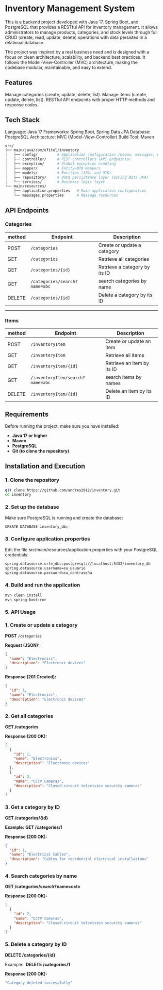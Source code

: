 # Inventory Management System

This is a backend project developed with Java 17, Spring Boot, and PostgreSQL that provides a RESTful API for inventory management. It allows administrators to manage products, categories, and stock levels through full CRUD (create, read, update, delete) operations with data persisted in a relational database.

The project was inspired by a real business need and is designed with a focus on clean architecture, scalability, and backend best practices. It follows the Model-View-Controller (MVC) architecture, making the codebase modular, maintainable, and easy to extend.

## Features
Manage categories (create, update, delete, list).
Manage items (create, update, delete, list).
RESTful API endpoints with proper HTTP methods and response codes.

## Tech Stack
Language: Java 17
Frameworks: Spring Boot, Spring Data JPA
Database: PostgreSQL
Architecture: MVC (Model–View–Controller)
Build Tool: Maven

```bash
src/
├── main/java/com/efitel/inventory
│   ├── config/         # Application configuration (beans, messages, etc.)
│   ├── controller/     # REST controllers (API endpoints)
│   ├── exception/      # Global exception handling
│   ├── mapper/         # Entity–DTO mappers
│   ├── models/         # Entities (JPA) and DTOs
│   ├── repository/     # Data persistence layer (Spring Data JPA)
│   └── services/       # Business logic layer
└── main/resources/
    ├── application.properties   # Main application configuration
    └── messages.properties      # Message resources
```



## API Endpoints

### Categories

| method | Endpoint                       | Description                                 |
|--------|--------------------------------|---------------------------------------------|
| POST   | `/categories`                  | Create or update a category                 |
| GET    | `/categories`                  | Retrieve all categories                     |
| GET    | `/categories/{id}`             | Retrieve a category by its ID               |
| GET    | `/categories/search?name=abc`  | search categories by name                   |
| DELETE | `/categories/{id}`             | Delete a category by its ID                 |

---

### Items

| method | Endpoint                                | Description                                |
|--------|-----------------------------------------|--------------------------------------------|
| POST   | `/inventoryItem`                        | Create or update an item                   |
| GET    | `/inventoryItem`                        | Retrieve all items                         |
| GET    | `/inventoryItem/{id}`                   | Retrieve an item by its ID                 |
| GET    | `/inventoryItem/search?name=abc`        | search items by names                      |
| DELETE | `/inventoryItem/{id}`                   | Delete an item by its ID                   |


## Requirements

Before running the project, make sure you have installed:

- **Java 17 or higher**
- **Maven**
- **PostgreSQL**
- **Git (to clone the repository)**

## Installation and Execution

### 1. Clone the repository

```bash
git clone https://github.com/andres2912/inventory.git
cd inventory
```

### 2. Set up the database
Make sure PostgreSQL is running and create the database:

```bash
CREATE DATABASE inventory_db;
```

### 3. Configure application.properties
Edit the file src/main/resources/application.properties with your PostgreSQL credentials:

```bash
spring.datasource.url=jdbc:postgresql://localhost:5432/inventory_db
spring.datasource.username=su_usuario
spring.datasource.password=su_contraseña
```

### 4. Build and run the application

```bash
mvn clean install
mvn spring-boot:run
```


### 5. API Usage

### 1. Create or update a category
**POST** `/categories`

**Request (JSON):**
```json
{
  "name": "Electronics",
  "description": "Electronic devices"
}
```

**Response (201 Created):**
```json
{
  "id": 1,
  "name": "Electronics",
  "description": "Electronic devices"
}
```

### 2. Get all categories
**GET /categories**

**Response (200 OK):**
```json
[
  {
    "id": 1,
    "name": "Electronics",
    "description": "Electronic devices"
  },
  {
    "id": 2,
    "name": "CCTV Cameras",
    "description": "Closed-circuit television security cameras"
  }
]
```

### 3. Get a category by ID
**GET /categories/{id}**

**Example:**
**GET /categories/1**

**Response (200 OK):**

```json
{
  "id": 1,
  "name": "Electrical Cables",
  "description": "Cables for residential electrical installations"
}
```

### 4. Search categories by name
**GET /categories/search?name=cctv**

**Response (200 OK):**

```json
[
  {
    "id": 2,
    "name": "CCTV Cameras",
    "description": "Closed-circuit television security cameras"
  }
]
```

### 5. Delete a category by ID

**DELETE /categories/{id}**

Example::
**DELETE /categories/1**

**Response (200 OK):**

```bash
"Category deleted successfully"
```